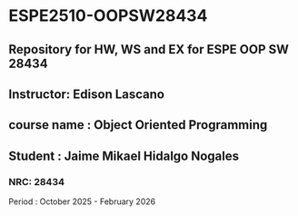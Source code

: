 # ESPE2510-OOPSW28434
## Repository for HW, WS and EX for ESPE OOP SW 28434
## Instructor: Edison Lascano
## course name : Object Oriented Programming
## Student : Jaime Mikael Hidalgo Nogales
### NRC: 28434

Period : October 2025 - February 2026
